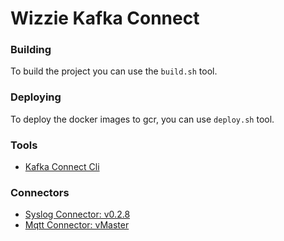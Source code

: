 # Wizzie Kafka Connect

### Building

To build the project you can use the `build.sh` tool.

### Deploying

To deploy the docker images to gcr, you can use `deploy.sh` tool.

### Tools

* [Kafka Connect Cli](https://github.com/datamountaineer/kafka-connect-tools)

### Connectors
* [Syslog Connector: v0.2.8](https://github.com/jcustenborder/kafka-connect-syslog/tree/0.2.8)
* [Mqtt Connector: vMaster](https://github.com/evokly/kafka-connect-mqtt)
